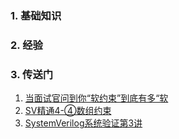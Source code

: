 ### 1. 基础知识
### 2. 经验
### 3. 传送门
1. [当面试官问到你“软约束”到底有多“软](https://ic.coachip.cn/article/detail/70)
2. [SV精通4-④数组约束](https://blog.csdn.net/changshengqiu/article/details/122991104?spm=1001.2014.3001.5502)
3. [SystemVerilog系统验证第3讲](https://zhuanlan.zhihu.com/p/666662236)
